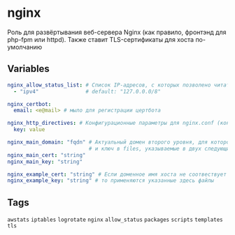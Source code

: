 # nginx
Роль для развёртывания веб-сервера Nginx (как правило, фронтэнд для php-fpm или httpd). Также ставит TLS-сертификаты для хоста по-умолчанию
## Variables
```yaml
nginx_allow_status_list: # Список IP-адресов, с которых позволено читать страницу статуса Nginx
  - "ipv4"               # default: "127.0.0.0/8"

nginx_certbot:
  email: <e@mail> # мыло для регистрации цертбота

nginx_http_directives: # Конфигурационные параметры для nginx.conf (контекст http)
  key: value

nginx_main_domain: "fqdn" # Актуальный домен второго уровня, для которого существуют сертификат
                          # и ключ в files, указываемые в двух следующих переменных:
nginx_main_cert: "string"
nginx_main_key: "string"

nginx_example_cert: "string" # Если доменное имя хоста не соотвествует домену nginx_main_domain,
nginx_example_key: "string" # то применяются указанные здесь файлы
```
## Tags
`awstats` `iptables` `logrotate` `nginx` `allow_status` `packages` `scripts` `templates` `tls`

